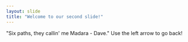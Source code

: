 ```yaml
---
layout: slide
title: "Welcome to our second slide!"
---
```

"Six paths, they callin' me Madara - Dave."
Use the left arrow to go back!

